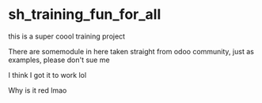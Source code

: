 # sh_training_fun_for_all
this is a super coool training project 

There are somemodule in here taken straight from odoo community, just as examples, please don't sue me

I think I got it to work lol

Why is it red lmao
